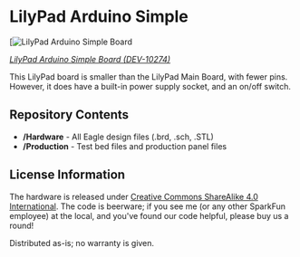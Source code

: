 LilyPad Arduino Simple
======================

[![LilyPad Arduino Simple Board](https://cdn.sparkfun.com//assets/parts/4/6/6/3/10274-01c.jpg)

[*LilyPad Arduino Simple Board (DEV-10274)*](https://www.sparkfun.com/products/10274)

This LilyPad board is smaller than the LilyPad Main Board, with fewer pins. However, it does have a 
built-in power supply socket, and an on/off switch. 

Repository Contents
-------------------

* **/Hardware** - All Eagle design files (.brd, .sch, .STL)
* **/Production** - Test bed files and production panel files

License Information
-------------------
The hardware is released under [Creative Commons ShareAlike 4.0 International](https://creativecommons.org/licenses/by-sa/4.0/).
The code is beerware; if you see me (or any other SparkFun employee) at the local, and you've found our code helpful, please buy us a round!

Distributed as-is; no warranty is given.
